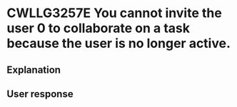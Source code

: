 # CWLLG3257E You cannot invite the user 0 to collaborate on a task because the user is no longer active.

## Explanation

## User response